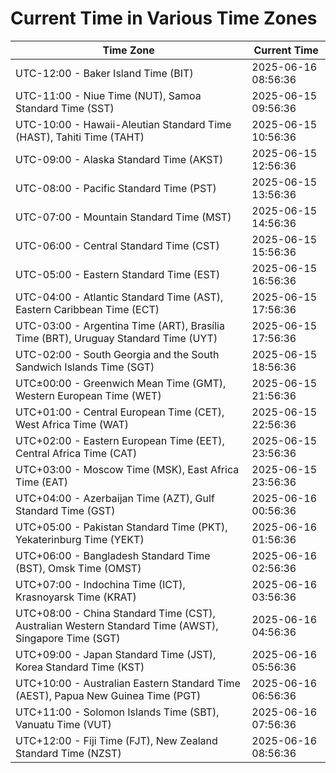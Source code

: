 # Current Time in Various Time Zones

| Time Zone | Current Time |
|-----------|--------------|
| UTC-12:00 - Baker Island Time (BIT) | 2025-06-16 08:56:36 |
| UTC-11:00 - Niue Time (NUT), Samoa Standard Time (SST) | 2025-06-15 09:56:36 |
| UTC-10:00 - Hawaii-Aleutian Standard Time (HAST), Tahiti Time (TAHT) | 2025-06-15 10:56:36 |
| UTC-09:00 - Alaska Standard Time (AKST) | 2025-06-15 12:56:36 |
| UTC-08:00 - Pacific Standard Time (PST) | 2025-06-15 13:56:36 |
| UTC-07:00 - Mountain Standard Time (MST) | 2025-06-15 14:56:36 |
| UTC-06:00 - Central Standard Time (CST) | 2025-06-15 15:56:36 |
| UTC-05:00 - Eastern Standard Time (EST) | 2025-06-15 16:56:36 |
| UTC-04:00 - Atlantic Standard Time (AST), Eastern Caribbean Time (ECT) | 2025-06-15 17:56:36 |
| UTC-03:00 - Argentina Time (ART), Brasília Time (BRT), Uruguay Standard Time (UYT) | 2025-06-15 17:56:36 |
| UTC-02:00 - South Georgia and the South Sandwich Islands Time (SGT) | 2025-06-15 18:56:36 |
| UTC±00:00 - Greenwich Mean Time (GMT), Western European Time (WET) | 2025-06-15 21:56:36 |
| UTC+01:00 - Central European Time (CET), West Africa Time (WAT) | 2025-06-15 22:56:36 |
| UTC+02:00 - Eastern European Time (EET), Central Africa Time (CAT) | 2025-06-15 23:56:36 |
| UTC+03:00 - Moscow Time (MSK), East Africa Time (EAT) | 2025-06-15 23:56:36 |
| UTC+04:00 - Azerbaijan Time (AZT), Gulf Standard Time (GST) | 2025-06-16 00:56:36 |
| UTC+05:00 - Pakistan Standard Time (PKT), Yekaterinburg Time (YEKT) | 2025-06-16 01:56:36 |
| UTC+06:00 - Bangladesh Standard Time (BST), Omsk Time (OMST) | 2025-06-16 02:56:36 |
| UTC+07:00 - Indochina Time (ICT), Krasnoyarsk Time (KRAT) | 2025-06-16 03:56:36 |
| UTC+08:00 - China Standard Time (CST), Australian Western Standard Time (AWST), Singapore Time (SGT) | 2025-06-16 04:56:36 |
| UTC+09:00 - Japan Standard Time (JST), Korea Standard Time (KST) | 2025-06-16 05:56:36 |
| UTC+10:00 - Australian Eastern Standard Time (AEST), Papua New Guinea Time (PGT) | 2025-06-16 06:56:36 |
| UTC+11:00 - Solomon Islands Time (SBT), Vanuatu Time (VUT) | 2025-06-16 07:56:36 |
| UTC+12:00 - Fiji Time (FJT), New Zealand Standard Time (NZST) | 2025-06-16 08:56:36 |

